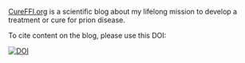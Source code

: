 [CureFFI.org](http://cureffi.org/about) is a scientific blog about my lifelong mission to develop a treatment or cure for prion disease.

To cite content on the blog, please use this DOI:

[![DOI](https://zenodo.org/badge/22029687.svg)](https://zenodo.org/badge/latestdoi/22029687)

